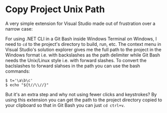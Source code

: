 # Copy Project Unix Path
A very simple extension for Visual Studio made out of frustration over a narrow case:

For using .NET CLI in a Git Bash inside Windows Terminal on Windows, I need to `cd` to the project's directory to build, run, etc. The context menu in Visual Studio's solution explorer gives me the full path to the project in the Windows format i.e. with backslashes as the path delimiter while Git Bash needs the Unix/Linux style i.e. with forward slashes. To convert the baclslashes to forward slahses in the path you can use the bash commands:

```console
$ t='\a\b\c'
$ echo "${t//\\//}"
```

But it's an extra step and why not using fewer clicks and keystrokes? By using this extension you can get the path to the project directory copied to your clipboard so that in Git Bash you can just `cd ctrl+v`.



